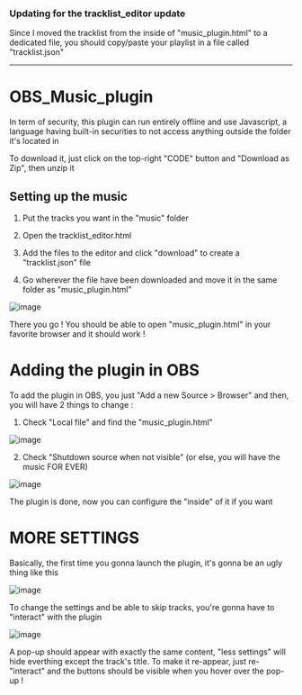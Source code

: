 ### Updating for the tracklist_editor update

Since I moved the tracklist from the inside of "music_plugin.html" to a dedicated file, you should copy/paste your playlist in a file called "tracklist.json"



---



# OBS_Music_plugin

In term of security, this plugin can run entirely offline and use Javascript, a language having built-in securities to not access anything outside the folder it's located in

To download it, just click on the top-right "CODE" button and "Download as Zip", then unzip it

## Setting up the music

1. Put the tracks you want in the "music" folder 

2. Open the tracklist_editor.html

3. Add the files to the editor and click "download" to create a "tracklist.json" file

4. Go wherever the file have been downloaded and move it in the same folder as "music_plugin.html"

![image](https://user-images.githubusercontent.com/13376018/184087409-b38bfc8a-d278-4755-bc49-d42b1e5b9212.png)

There you go ! You should be able to open "music_plugin.html" in your favorite browser and it should work !

# Adding the plugin in OBS

To add the plugin in OBS, you just "Add a new Source > Browser" and then, you will have 2 things to change : 

1. Check "Local file" and find the "music_plugin.html"

![image](https://user-images.githubusercontent.com/13376018/183494943-40cc05c2-670a-48c5-bdfe-7214f616c8e6.png)

2. Check "Shutdown source when not visible" (or else, you will have the music FOR EVER)

![image](https://user-images.githubusercontent.com/13376018/183495747-fd839841-289d-450c-b09f-49ed2047c75c.png)

The plugin is done, now you can configure the "inside" of it if you want

# MORE SETTINGS

Basically, the first time you gonna launch the plugin, it's gonna be an ugly thing like this

![image](https://user-images.githubusercontent.com/13376018/183496299-9bb4435f-4c95-4695-8fd0-cb7022e282ac.png)

To change the settings and be able to skip tracks, you're gonna have to "interact" with the plugin

![image](https://user-images.githubusercontent.com/13376018/183496538-34a327e5-1dc6-42b0-a448-a01c115c9e41.png)

A pop-up should appear with exactly the same content, "less settings" will hide everthing except the track's title. To make it re-appear, just re-"interact" and the buttons should be visible when you hover over the pop-up !
